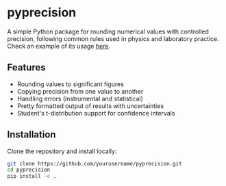 # pyprecision

A simple Python package for rounding numerical values with controlled precision, following common rules used in physics and laboratory practice. Check an example of its usage [here](https://github.com/gopyc-code/ferromagnets-mephi).

## Features

- Rounding values to significant figures  
- Copying precision from one value to another  
- Handling errors (instrumental and statistical)  
- Pretty formatted output of results with uncertainties  
- Student's t-distribution support for confidence intervals  

## Installation

Clone the repository and install locally:

```bash
git clone https://github.com/yourusername/pyprecision.git
cd pyprecision
pip install -e .
